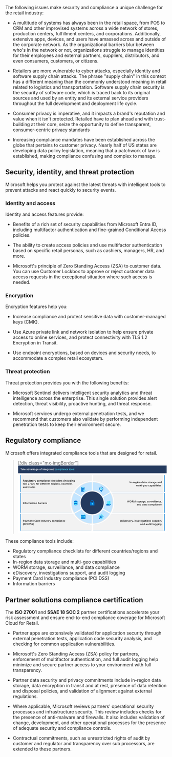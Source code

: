 The following issues make security and compliance a unique challenge for the retail industry:

- A multitude of systems has always been in the retail space, from POS to CRM and other improvised systems across a wide network of stores, production centers, fulfillment centers, and corporations. Additionally, extensive apps, devices, and users have amassed across and outside of the corporate network. As the organizational barriers blur between who's in the network or not, organizations struggle to manage identities for their employees and external partners, suppliers, distributors, and even consumers, customers, or citizens.

- Retailers are more vulnerable to cyber attacks, especially identity and software supply chain attacks. The phrase "supply chain" in this context has a different meaning than the commonly understood meaning in retail related to logistics and transportation. Software supply chain security is the security of software code, which is traced back to its original sources and used by an entity and its external service providers throughout the full development and deployment life cycle.

- Consumer privacy is imperative, and it impacts a brand's reputation and value when it isn't protected. Retailed have to plan ahead and with trust-building at their core, seize the opportunity to define transparent, consumer-centric privacy standards

- Increasing compliance mandates have been established across the globe that pertains to customer privacy. Nearly half of US states are developing data policy legislation, meaning that a patchwork of law is established, making compliance confusing and complex to manage. 

## Security, identity, and threat protection

Microsoft helps you protect against the latest threats with intelligent tools to prevent attacks and react quickly to security events.

### Identity and access

Identity and access features provide:

- Benefits of a rich set of security capabilities from Microsoft Entra ID, including multifactor authentication and fine-grained Conditional Access policies.

- The ability to create access policies and use multifactor authentication based on specific retail personas, such as cashiers, managers, HR, and more.

- Microsoft's principle of Zero Standing Access (ZSA) to customer data. You can use Customer Lockbox to approve or reject customer data access requests in the exceptional situation where such access is needed.

### Encryption

Encryption features help you:

- Increase compliance and protect sensitive data with customer-managed keys (CMK).

- Use Azure private link and network isolation to help ensure private access to online services, and protect connectivity with TLS 1.2 Encryption in Transit.

- Use endpoint encryptions, based on devices and security needs, to accommodate a complex retail ecosystem.

### Threat protection

Threat protection provides you with the following benefits:

- Microsoft Sentinel delivers intelligent security analytics and threat intelligence across the enterprise. This single solution provides alert detection, threat visibility, proactive hunting, and threat response.

- Microsoft services undergo external penetration tests, and we recommend that customers also validate by performing independent penetration tests to keep their environment secure.

## Regulatory compliance

Microsoft offers integrated compliance tools that are designed for retail.

> [!div class="mx-imgBorder"]
> ![Diagram showing Regulatory compliance. Take advantage of integrated compliance tools.](../media/compliance.png)

These compliance tools include:

- Regulatory compliance checklists for different countries/regions and states
- In-region data storage and multi-geo capabilities
- WORM storage, surveillance, and data compliance
- eDiscovery, investigations support, and audit logging
- Payment Card Industry compliance (PCI DSS)
- Information barriers

## Partner solutions compliance certification

The **ISO 27001** and **SSAE 18 SOC 2** partner certifications accelerate your risk assessment and ensure end-to-end compliance coverage for Microsoft Cloud for Retail.

- Partner apps are extensively validated for application security through external penetration tests, application code security analysis, and checking for common application vulnerabilities.

- Microsoft's Zero Standing Access (ZSA) policy for partners, enforcement of multifactor authentication, and full audit logging help minimize and secure partner access to your environment with full transparency.

- Partner data security and privacy commitments include in-region data storage, data encryption in transit and at rest, presence of data retention and disposal policies, and validation of alignment against external regulations.

- Where applicable, Microsoft reviews partners' operational security processes and infrastructure security. This review includes checks for the presence of anti-malware and firewalls. It also includes validation of change, development, and other operational processes for the presence of adequate security and compliance controls.

- Contractual commitments, such as unrestricted rights of audit by customer and regulator and transparency over sub processors, are extended to these partners.
